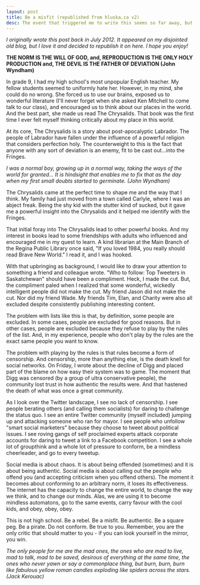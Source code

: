 ```yaml
---
layout: post
title: Be a misfit (republished from hluska.ca v2)
desc: The event that triggered me to write this seems so far away, but the basic message is still incredibly valid. Don't conform to arbitrary rules! And also don't obey random bloggers or their meta descriptions...
---
```


_I originally wrote this post back in July 2012. It appeared on my disjointed old blog, but I love it and decided to republish it on here. I hope you enjoy!_

**THE NORM IS THE WILL OF GOD, and, REPRODUCTION IS THE ONLY HOLY PRODUCTION and, THE DEVIL IS THE FATHER OF DEVIATION (John Wyndham)**

In grade 9, I had my high school's most unpopular English teacher. My fellow students seemed to uniformly hate her. However, in my mind, she could do no wrong. She forced us to use our brains, exposed us to wonderful literature (I'll never forget when she asked Ken Mitchell to come talk to our class), and encouraged us to think about our places in the world. And the best part, she made us read The Chrysalids. That book was the first time I ever felt myself thinking critically about my place in this world.

At its core, The Chrysalids is a story about post-apocalyptic Labrador. The people of Labrador have fallen under the influence of a powerful religion that considers perfection holy. The counterweight to this is the fact that anyone with any sort of deviation is an enemy, fit to be cast out...into the Fringes.

_I was a normal boy, growing up in a normal way, taking the ways of the world for granted... It is hindsight that enables me to fix that as the day when my first small doubts started to germinate. (John Wyndham)_

The Chrysalids came at the perfect time to shape me and the way that I think. My family had just moved from a town called Carlyle, where I was an abject freak. Being the shy kid with the stutter kind of sucked, but it gave me a powerful insight into the Chrysalids and it helped me identify with the Fringes.

That initial foray into The Chrysalids lead to other powerful books. And my interest in books lead to some friendships with adults who influenced and encouraged me in my quest to learn. A kind librarian at the Main Branch of the Regina Public Library once said, "If you loved 1984, you really should read Brave New World." I read it, and I was hooked.

With that upbringing as background, I would like to draw your attention to something a friend and colleague wrote. "Who to follow: Top Tweeters in Saskatchewan" should have been a compliment. Heck, I made the cut. But, the compliment paled when I realized that some wonderful, wickedly intelligent people did not make the cut. My friend Jason did not make the cut. Nor did my friend Wade. My friends Tim, Elan, and Charity were also all excluded despite consistently publishing interesting content.

The problem with lists like this is that, by definition, some people are excluded. In some cases, people are excluded for good reasons. But in other cases, people are excluded because they refuse to play by the rules of the list. And, in my experience, people who don't play by the rules are the exact same people you want to know.

The problem with playing by the rules is that rules become a form of censorship. And censorship, more than anything else, is the death knell for social networks. On Friday, I wrote about the decline of Digg and placed part of the blame on how easy their system was to game. The moment that Digg was censored (by a group of ultra conservative people), the community lost trust in how authentic the results were. And that hastened the death of what was once a great community.

As I look over the Twitter landscape, I see no lack of censorship. I see people berating others (and calling them socialists) for daring to challenge the status quo. I see an entire Twitter community (myself included) jumping up and attacking someone who ran for mayor. I see people who unfollow "smart social marketers" because they choose to tweet about political issues. I see roving gangs of self proclaimed experts attack corporate accounts for daring to tweet a link to a Facebook competition. I see a whole lot of groupthink and a whole lot of pressure to conform, be a mindless cheerleader, and go to every tweetup.

Social media is about chaos. It is about being offended (sometimes) and it is about being authentic. Social media is about calling out the people who offend you (and accepting criticism when you offend others). The moment it becomes about conforming to an arbitrary norm, it loses its effectiveness. The internet has the capacity to change the entire world, to change the way we think, and to change our minds. Alas, we are using it to become mindless automatons, go to the same events, carry favour with the cool kids, and obey, obey, obey.

This is not high school. Be a rebel. Be a misfit. Be authentic. Be a square peg. Be a pirate. Do not conform. Be true to you. Remember, you are the only critic that should matter to you - if you can look yourself in the mirror, you win.

_The only people for me are the mad ones, the ones who are mad to live, mad to talk, mad to be saved, desirous of everything at the same time, the ones who never yawn or say a commonplace thing, but burn, burn, burn like fabulous yellow roman candles exploding like spiders across the stars. (Jack Kerouac)_
